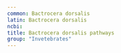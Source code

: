 ```yaml
---
common: Bactrocera dorsalis
latin: Bactrocera dorsalis
ncbi: 
title: Bactrocera dorsalis pathways
group: "Invetebrates"
---
```

